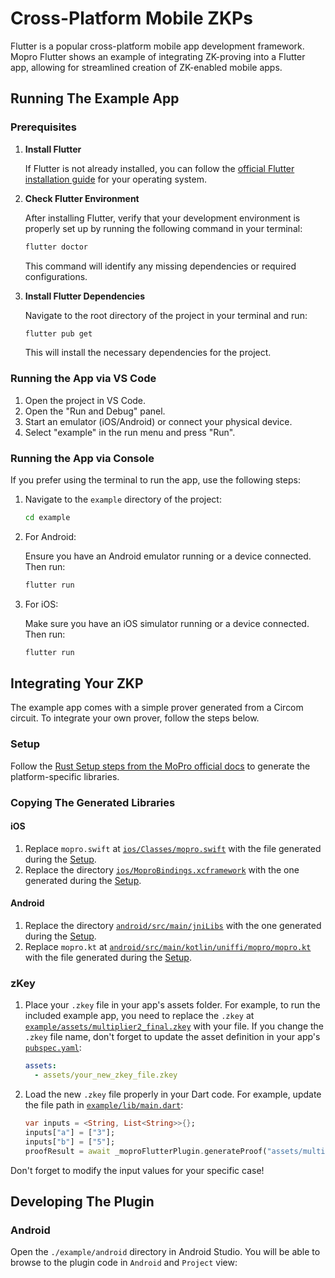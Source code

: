 # Cross-Platform Mobile ZKPs

Flutter is a popular cross-platform mobile app development framework. Mopro Flutter shows an example of integrating ZK-proving into a Flutter app, allowing for streamlined creation of ZK-enabled mobile apps.

## Running The Example App

### Prerequisites

1. **Install Flutter**

   If Flutter is not already installed, you can follow the [official Flutter installation guide](https://docs.flutter.dev/get-started/install) for your operating system.

2. **Check Flutter Environment**

   After installing Flutter, verify that your development environment is properly set up by running the following command in your terminal:

   ```bash
   flutter doctor
   ```

   This command will identify any missing dependencies or required configurations.

3. **Install Flutter Dependencies**

   Navigate to the root directory of the project in your terminal and run:

   ```bash
   flutter pub get
   ```

   This will install the necessary dependencies for the project.

### Running the App via VS Code

1. Open the project in VS Code.
2. Open the "Run and Debug" panel.
3. Start an emulator (iOS/Android) or connect your physical device.
4. Select "example" in the run menu and press "Run".

### Running the App via Console

If you prefer using the terminal to run the app, use the following steps:

1. Navigate to the `example` directory of the project:

   ```bash
   cd example
   ```

2. For Android:

   Ensure you have an Android emulator running or a device connected. Then run:

   ```bash
   flutter run
   ```

3. For iOS:

   Make sure you have an iOS simulator running or a device connected. Then run:

   ```bash
   flutter run
   ```

## Integrating Your ZKP

The example app comes with a simple prover generated from a Circom circuit. To integrate your own prover, follow the steps below.

### Setup

Follow the [Rust Setup steps from the MoPro official docs](https://zkmopro.org/docs/getting-started/rust-setup) to generate the platform-specific libraries.

### Copying The Generated Libraries

#### iOS

1. Replace `mopro.swift` at [`ios/Classes/mopro.swift`](ios/Classes/mopro.swift) with the file generated during the [Setup](#setup).
2. Replace the directory [`ios/MoproBindings.xcframework`](ios/MoproBindings.xcframework) with the one generated during the [Setup](#setup).

#### Android

1. Replace the directory [`android/src/main/jniLibs`](android/src/main/jniLibs) with the one generated during the [Setup](#setup).
2. Replace `mopro.kt` at [`android/src/main/kotlin/uniffi/mopro/mopro.kt`](android/src/main/kotlin/uniffi/mopro/mopro.kt) with the file generated during the [Setup](#setup).

### zKey

1. Place your `.zkey` file in your app's assets folder. For example, to run the included example app, you need to replace the `.zkey` at [`example/assets/multiplier2_final.zkey`](example/assets/multiplier2_final.zkey) with your file. If you change the `.zkey` file name, don't forget to update the asset definition in your app's [`pubspec.yaml`](example/pubspec.yaml):

   ```yaml
   assets:
     - assets/your_new_zkey_file.zkey
   ```

2. Load the new `.zkey` file properly in your Dart code. For example, update the file path in [`example/lib/main.dart`](example/lib/main.dart):

   ```dart
   var inputs = <String, List<String>>{};
   inputs["a"] = ["3"];
   inputs["b"] = ["5"];
   proofResult = await _moproFlutterPlugin.generateProof("assets/multiplier2_final.zkey", inputs);
   ```

Don't forget to modify the input values for your specific case!

## Developing The Plugin

### Android

Open the `./example/android` directory in Android Studio. You will be able to browse to the plugin code in `Android` and `Project` view:
